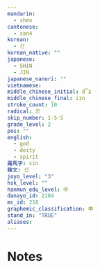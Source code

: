 ```yaml
---
mandarin:
  - shén
cantonese:
  - san4
korean:
  - 신
korean_native: ""
japanese:
  - SHIN
  - JIN
japanese_nanori: ""
vietnamese:
middle_chinese_initial: d͡ʑ
middle_chinese_final: iɪn
stroke_count: 10
radical: 示
skip_number: 1-5-5
grade_level: 2
pos: ""
english:
  - god
  - deity
  - spirit
羅馬字: sin
韓文: 신
joyo_level: "3"
hsk_level: ""
hanmun_edu_level: 中
danayo_id: 2184
mc_id: 218
graphemic_classification: 申
stand_in: "TRUE"
aliases:
---
```


# Notes
